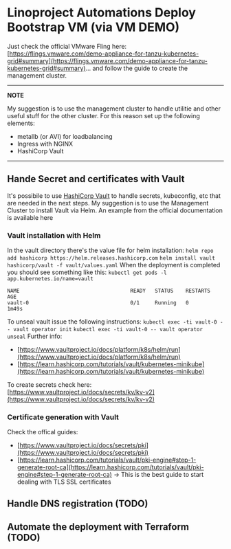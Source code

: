 # Linoproject Automations Deploy Bootstrap VM (via VM DEMO)
Just check the official VMware Fling here: [https://flings.vmware.com/demo-appliance-for-tanzu-kubernetes-grid#summary](https://flings.vmware.com/demo-appliance-for-tanzu-kubernetes-grid#summary)... and follow the guide to create the management cluster.

---
**NOTE**

My suggestion is to use the management cluster to handle utilitie and other useful stuff for the other cluster. 
For this reason set up the following elements:
- metallb (or AVI) for loadbalancing
- Ingress with NGINX
- HashiCorp Vault

---


## Hande Secret and certificates with Vault
It's possibile to use [HashiCorp Vault](https://www.vaultproject.io/) to handle secrets, kubeconfig, etc that are needed in the next steps.
My suggestion is to use the Management Cluster to install Vault via Helm. An example from the official documentation is available here

### Vault installation with Helm
In the vault directory there's the value file for helm installation:
`helm repo add hashicorp https://helm.releases.hashicorp.com`
`helm install vault hashicorp/vault -f vault/values.yaml`
When the deployment is completed you should see something like this:
`kubectl get pods -l app.kubernetes.io/name=vault`
```
NAME                                    READY   STATUS    RESTARTS   AGE
vault-0                                 0/1     Running   0          1m49s
```
To unseal vault issue the following instructions:
`kubectl exec -ti vault-0 -- vault operator init`
`kubectl exec -ti vault-0 -- vault operator unseal`
Further info:
- [https://www.vaultproject.io/docs/platform/k8s/helm/run](https://www.vaultproject.io/docs/platform/k8s/helm/run)
- [https://learn.hashicorp.com/tutorials/vault/kubernetes-minikube](https://learn.hashicorp.com/tutorials/vault/kubernetes-minikube)

To create secrets check here: [https://www.vaultproject.io/docs/secrets/kv/kv-v2](https://www.vaultproject.io/docs/secrets/kv/kv-v2)

### Certificate generation with Vault
Check the offical guides: 
- [https://www.vaultproject.io/docs/secrets/pki](https://www.vaultproject.io/docs/secrets/pki)
- [https://learn.hashicorp.com/tutorials/vault/pki-engine#step-1-generate-root-ca](https://learn.hashicorp.com/tutorials/vault/pki-engine#step-1-generate-root-ca) -> This is the best guide to start dealing with TLS SSL certificates

## Handle DNS registration (TODO)

## Automate the deployment with Terraform (TODO)